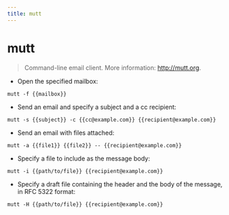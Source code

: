 ```yaml
---
title: mutt
---
```

# mutt

> Command-line email client.
> More information: <http://mutt.org>.

- Open the specified mailbox:

`mutt -f {{mailbox}}`

- Send an email and specify a subject and a cc recipient:

`mutt -s {{subject}} -c {{cc@example.com}} {{recipient@example.com}}`

- Send an email with files attached:

`mutt -a {{file1}} {{file2}} -- {{recipient@example.com}}`

- Specify a file to include as the message body:

`mutt -i {{path/to/file}} {{recipient@example.com}}`

- Specify a draft file containing the header and the body of the message, in RFC 5322 format:

`mutt -H {{path/to/file}} {{recipient@example.com}}`
